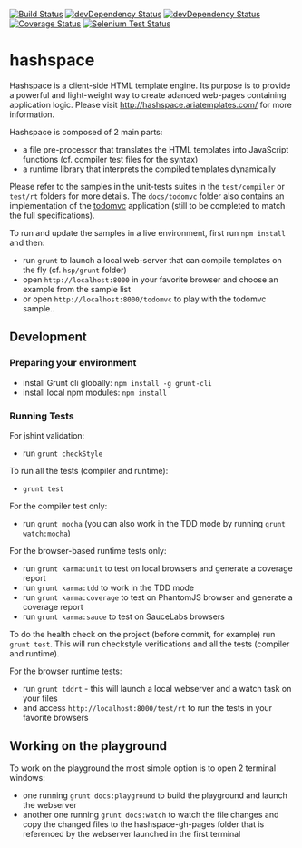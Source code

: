 [![Build Status](https://secure.travis-ci.org/ariatemplates/hashspace.png)](http://travis-ci.org/ariatemplates/hashspace)
[![devDependency Status](https://david-dm.org/ariatemplates/hashspace/status.png?branch=master)](https://david-dm.org/ariatemplates/hashspace#info=dependencies)
[![devDependency Status](https://david-dm.org/ariatemplates/hashspace/dev-status.png?branch=master)](https://david-dm.org/ariatemplates/hashspace#info=devDependencies)
[![Coverage Status](https://coveralls.io/repos/ariatemplates/hashspace/badge.png?branch=master)](https://coveralls.io/r/ariatemplates/hashspace?branch=master)
[![Selenium Test Status](https://saucelabs.com/browser-matrix/hashspace.svg)](https://saucelabs.com/u/hashspace)

hashspace
=========

Hashspace is a client-side HTML template engine. Its purpose is to provide a powerful and light-weight way to create adanced web-pages containing application logic. Please visit http://hashspace.ariatemplates.com/ for more information.

Hashspace is composed of 2 main parts:

- a file pre-processor that translates the HTML templates into JavaScript functions (cf. compiler test files for the syntax)
- a runtime library that interprets the compiled templates dynamically

Please refer to the samples in the unit-tests suites in the `test/compiler` or `test/rt` folders for more details.
The `docs/todomvc` folder also contains an implementation of the [todomvc][todomvc] application (still to be completed to match the full specifications).

To run and update the samples in a live environment, first run `npm install` and then:

- run `grunt` to launch a local web-server that can compile templates on the fly (cf. `hsp/grunt` folder)
- open `http://localhost:8000` in your favorite browser and choose an example from the sample list
- or open `http://localhost:8000/todomvc` to play with the todomvc sample..

## Development

### Preparing your environment

- install Grunt cli globally: `npm install -g grunt-cli`
- install local npm modules: `npm install`

### Running Tests

For jshint validation:

- run `grunt checkStyle`

To run all the tests (compiler and runtime):

- `grunt test`

For the compiler test only:

- run `grunt mocha` (you can also work in the TDD mode by running `grunt watch:mocha`)

For the browser-based runtime tests only:

- run `grunt karma:unit` to test on local browsers and generate a coverage report
- run `grunt karma:tdd` to work in the TDD mode
- run `grunt karma:coverage` to test on PhantomJS browser and generate a coverage report
- run `grunt karma:sauce` to test on SauceLabs browsers

To do the health check on the project (before commit, for example) run `grunt test`. This will run checkstyle verifications
and all the tests (compiler and runtime).

For the browser runtime tests:

- run `grunt tddrt` - this will launch a local webserver and a watch task on your files
- and access `http://localhost:8000/test/rt` to run the tests in your favorite browsers

## Working on the playground

To work on the playground the most simple option is to open 2 terminal windows:

- one running `grunt docs:playground` to build the playground and launch the webserver
- another one running `grunt docs:watch` to watch the file changes and copy the changed files to the hashspace-gh-pages folder that is referenced by the webserver launched in the first terminal

[key_features_blog]: http://ariatemplates.com/blog/2012/11/key-features-for-client-side-templates/
[todomvc]: http://addyosmani.github.com/todomvc/
[angular]:http://angularjs.org/
[grunt]: http://gruntjs.com/
[mocha]: http://visionmedia.github.io/mocha/
